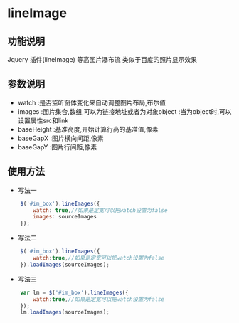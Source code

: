 # lineImage


## 功能说明

Jquery 插件(lineImage) 等高图片瀑布流 类似于百度的照片显示效果

## 参数说明

- watch 
    :是否监听窗体变化来自动调整图片布局,布尔值
- images
    :图片集合,数组,可以为链接地址或者为对象object
    :当为object时,可以设置属性src和link
- baseHeight
    :基准高度,开始计算行高的基准值,像素
- baseGapX
    :图片横向间距,像素
- baseGapY
    :图片行间距,像素
    
    


## 使用方法



>
- 写法一
```javascript
    $('#im_box').lineImages({
        watch: true,//如果是定宽可以把watch设置为false        
        images: sourceImages
    });   
```
- 写法二  
```javascript
    $('#im_box').lineImages({
        watch:true,//如果是定宽可以把watch设置为false
    }).loadImages(sourceImages); 
```
- 写法三  
```javascript
    var lm = $('#im_box').lineImages({
        watch:true,//如果是定宽可以把watch设置为false
    });   
    lm.loadImages(sourceImages);
```
    

         

         

